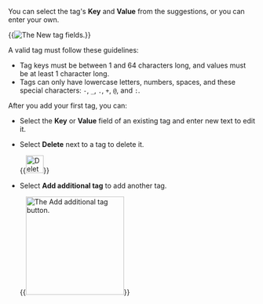 You can select the tag's **Key** and **Value** from the suggestions, or you can enter your own.

{{<image filename="images/rc/tags-new-tag.png" alt="The New tag fields." >}}

A valid tag must follow these guidelines:
- Tag keys must be between 1 and 64 characters long, and values must be at least 1 character long.
- Tags can only have lowercase letters, numbers, spaces, and these special characters: `-`, `_`, `.`, `+`, `@`, and `:`.

After you add your first tag, you can:

- Select the **Key** or **Value** field of an existing tag and enter new text to edit it.

- Select **Delete** next to a tag to delete it.

    {{<image filename="images/rc/icon-delete-teal.png" width="36px" alt="Delete button." >}}

- Select **Add additional tag** to add another tag.

    {{<image filename="images/rc/tags-button-add-additional-tag.png" alt="The Add additional tag button." width="200px" >}}